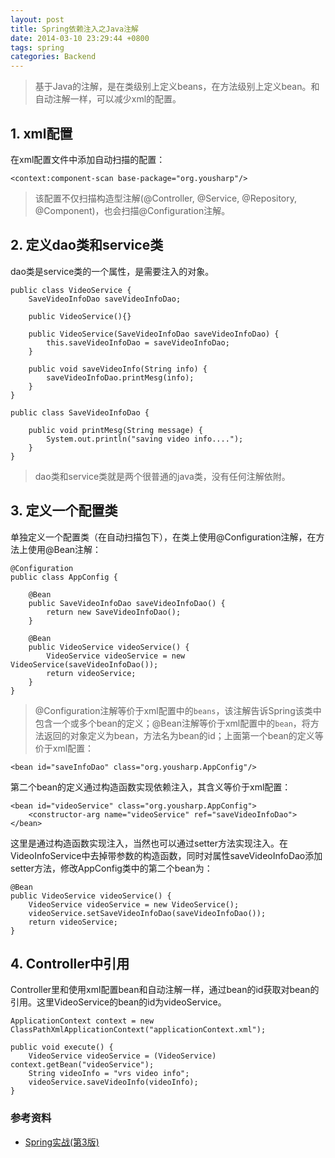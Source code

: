 ```yaml
---
layout: post
title: Spring依赖注入之Java注解
date: 2014-03-10 23:29:44 +0800
tags: spring
categories: Backend
---
```


> 基于Java的注解，是在类级别上定义beans，在方法级别上定义bean。和自动注解一样，可以减少xml的配置。

## 1. xml配置

在xml配置文件中添加自动扫描的配置：

	<context:component-scan base-package="org.yousharp"/>

>该配置不仅扫描构造型注解(@Controller, @Service, @Repository, @Component)，也会扫描@Configuration注解。

<!-- more -->

## 2. 定义dao类和service类

dao类是service类的一个属性，是需要注入的对象。

	public class VideoService {
		SaveVideoInfoDao saveVideoInfoDao;

		public VideoService(){}

		public VideoService(SaveVideoInfoDao saveVideoInfoDao) {
			this.saveVideoInfoDao = saveVideoInfoDao;
		}

		public void saveVideoInfo(String info) {
			saveVideoInfoDao.printMesg(info);
		}
	}

	public class SaveVideoInfoDao {

		public void printMesg(String message) {
			System.out.println("saving video info....");
		}
	}

> dao类和service类就是两个很普通的java类，没有任何注解依附。

## 3. 定义一个配置类

单独定义一个配置类（在自动扫描包下），在类上使用@Configuration注解，在方法上使用@Bean注解：

	@Configuration
	public class AppConfig {

		@Bean
		public SaveVideoInfoDao saveVideoInfoDao() {
			return new SaveVideoInfoDao();
		}

		@Bean
		public VideoService videoService() {
			VideoService videoService = new VideoService(saveVideoInfoDao());
			return videoService;
		}
	}

> @Configuration注解等价于xml配置中的`beans`，该注解告诉Spring该类中包含一个或多个bean的定义；@Bean注解等价于xml配置中的`bean`，将方法返回的对象定义为bean，方法名为bean的id；上面第一个bean的定义等价于xml配置：

	<bean id="saveInfoDao" class="org.yousharp.AppConfig"/>

第二个bean的定义通过构造函数实现依赖注入，其含义等价于xml配置：

	<bean id="videoService" class="org.yousharp.AppConfig">
		<constructor-arg name="videoService" ref="saveVideoInfoDao">
	</bean>

这里是通过构造函数实现注入，当然也可以通过setter方法实现注入。在VideoInfoService中去掉带参数的构造函数，同时对属性saveVideoInfoDao添加setter方法，修改AppConfig类中的第二个bean为：

	@Bean
	public VideoService videoService() {
		VideoService videoService = new VideoService();
		videoService.setSaveVideoInfoDao(saveVideoInfoDao());
		return videoService;
	}

## 4. Controller中引用

Controller里和使用xml配置bean和自动注解一样，通过bean的id获取对bean的引用。这里VideoService的bean的id为videoService。

	ApplicationContext context = new ClassPathXmlApplicationContext("applicationContext.xml");

	public void execute() {
		VideoService videoService = (VideoService) context.getBean("videoService");
		String videoInfo = "vrs video info";
		videoService.saveVideoInfo(videoInfo);
	}

### 参考资料

+ [Spring实战(第3版)](http://www.amazon.cn/Spring%E5%AE%9E%E6%88%98-%E6%B2%83%E5%B0%94%E6%96%AF/dp/B00CY6UD2I/ref=sr_1_1?ie=UTF8&qid=1394943496&sr=8-1&keywords=spring+in+action)
